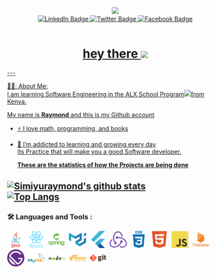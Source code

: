 <div id="header" align="center">
  <img src="https://media.giphy.com/media/fvx95jkua5th3YeThr/giphy.gif" width="300"/>
 
  </div>
  <div id="badges" align="center">
  <div id="badges" align="center">
  <a href="https://www.linkedin.com/in/simiyu-raymond-a5701b231/">
    <img src="https://img.shields.io/badge/LinkedIn-blue?style=for-the-badge&logo=linkedin&logoColor=white" alt="LinkedIn Badge"/>
  </a>
  <a href="https://twitter.com/ray_039">
    <img src="https://img.shields.io/badge/Twitter-blue?style=for-the-badge&logo=twitter&logoColor=white" alt="Twitter Badge"/>
  </a>
    <a href="https://www.facebook.com/simiyu.raymond">
      <img src="https://img.shields.io/badge/Facebook-blue?style=for-the-badge&logo=facebook&logoColor=white" alt="Facebook Badge"/>
      
</div>
</div>
  <div id="badges"align="center">
  <img src="https://komarev.com/ghpvc/?username=Ray026&style=flat-square&color=blue" alt=""/>
  </div>
  <h1 align="center">
  hey there
  <img src="https://media.giphy.com/media/hvRJCLFzcasrR4ia7z/giphy.gif" width="30px"/>
</h1>
 ---
 
   👨‍💻: About Me:<br>
  I am learning Software Engineering in the ALX School Program<img src="https://media.giphy.com/media/ZgTR3UQ9XAWDvqy9jv/giphy.gif" width="400">from Kenya.<br>

My name is **Raymond** and this is my Github account<br>

- :zap: I love math, programming, and books<br>
- 🌱 I’m addicted to learning and growing every day<br>
  Its Practice that will make you a good Software developer.
  
  <p><b>These are the statistics of how the Projects are being done</b></p>
 [![Simiyuraymond's github stats](https://github-readme-stats.vercel.app/api?username=Ray026&count_private=true&show_icons=true&theme=radical&hide_rank=false)](https://github.com/Ray026/github-readme-stats)<br>
 [![Top Langs](https://github-readme-stats.vercel.app/api/top-langs/?username=Ray026)](https://github.com/Ray026/github-readme-stats)
   ---
  
  ### :hammer_and_wrench: Languages and Tools :
  <div>
  <img src="https://github.com/devicons/devicon/blob/master/icons/java/java-original-wordmark.svg" title="Java" alt="Java" width="40" height="40"/>&nbsp;
  <img src="https://github.com/devicons/devicon/blob/master/icons/react/react-original-wordmark.svg" title="React" alt="React" width="40" height="40"/>&nbsp;
  <img src="https://github.com/devicons/devicon/blob/master/icons/spring/spring-original-wordmark.svg" title="Spring" alt="Spring" width="40" height="40"/>&nbsp;
  <img src="https://github.com/devicons/devicon/blob/master/icons/materialui/materialui-original.svg" title="Material UI" alt="Material UI" width="40" height="40"/>&nbsp;
  <img src="https://github.com/devicons/devicon/blob/master/icons/flutter/flutter-original.svg" title="Flutter" alt="Flutter" width="40" height="40"/>&nbsp;
  <img src="https://github.com/devicons/devicon/blob/master/icons/redux/redux-original.svg" title="Redux" alt="Redux " width="40" height="40"/>&nbsp;
  <img src="https://github.com/devicons/devicon/blob/master/icons/css3/css3-plain-wordmark.svg"  title="CSS3" alt="CSS" width="40" height="40"/>&nbsp;
  <img src="https://github.com/devicons/devicon/blob/master/icons/html5/html5-original.svg" title="HTML5" alt="HTML" width="40" height="40"/>&nbsp;
  <img src="https://github.com/devicons/devicon/blob/master/icons/javascript/javascript-original.svg" title="JavaScript" alt="JavaScript" width="40" height="40"/>&nbsp;
  <img src="https://github.com/devicons/devicon/blob/master/icons/firebase/firebase-plain-wordmark.svg" title="Firebase" alt="Firebase" width="40" height="40"/>&nbsp;
  <img src="https://github.com/devicons/devicon/blob/master/icons/gatsby/gatsby-original.svg" title="Gatsby"  alt="Gatsby" width="40" height="40"/>&nbsp;
  <img src="https://github.com/devicons/devicon/blob/master/icons/mysql/mysql-original-wordmark.svg" title="MySQL"  alt="MySQL" width="40" height="40"/>&nbsp;
  <img src="https://github.com/devicons/devicon/blob/master/icons/nodejs/nodejs-original-wordmark.svg" title="NodeJS" alt="NodeJS" width="40" height="40"/>&nbsp;
  <img src="https://github.com/devicons/devicon/blob/master/icons/amazonwebservices/amazonwebservices-plain-wordmark.svg" title="AWS" alt="AWS" width="40" height="40"/>&nbsp;
  <img src="https://github.com/devicons/devicon/blob/master/icons/git/git-original-wordmark.svg" title="Git" **alt="Git" width="40" height="40"/>
</div>
 
 

